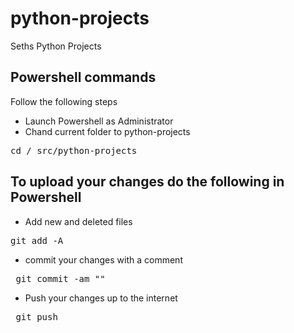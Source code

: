# python-projects
Seths Python Projects

## Powershell commands
Follow the following steps 

- Launch Powershell as Administrator
 - Chand current folder to python-projects

<pre>cd /_src/python-projects</pre>

## To upload your changes do the following in Powershell

- Add new and deleted files

<pre>git add -A</pre>

- commit your changes with a comment

<pre> git commit -am "<your comment>"</pre>

- Push your changes up to the internet

<pre> git push </pre>
